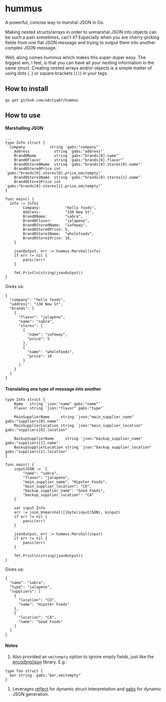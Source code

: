 # hummus
A powerful, concise way to marshal JSON in Go.

Making nested structs/arrays in order to unmarshal JSON into objects can be such a pain sometimes, can't it? Especially when you are cherry-picking fields from one flat JSON message and trying to output them into another complex JSON message.

Well, along comes hummus which makes this super-duper easy. The biggest win, I feel, is that you can have all your nesting information in the same struct. Creating nested arrays and/or objects is a simple matter of using dots (`.`) or square brackets (`[]`) in your tags.

## How to install

```
go get github.com/aditya87/hummus
```

## How to use

#### Marshalling JSON

```
...
type Info struct {
  Company           string `gabs:"company"`
	Address           string `gabs:"address"`
	Brand0Name        string `gabs:"brands[0].name"`
	Brand0Flavor      string `gabs:"brands[0].flavor"`
	Brand0Store0Name  string `gabs:"brands[0].stores[0].name"`
	Brand0Store0Price int    `gabs:"brands[0].stores[0].price,omitempty"`
	Brand0Store1Name  string `gabs:"brands[0].stores[1].name"`
	Brand0Store1Price int    `gabs:"brands[0].stores[1].price,omitempty"`
}

func main() {
  info := Info{
		Company:           "hello foods",
		Address:           "338 New St",
		Brand0Name:        "sabra",
		Brand0Flavor:      "jalapeno",
		Brand0Store0Name:  "safeway",
		Brand0Store0Price: 5,
		Brand0Store1Name:  "wholefoods",
		Brand0Store1Price: 10,
	}

	jsonOutput, err := hummus.Marshal(info)
	if err != nil {
		panic(err)
	}

	fmt.Println(string(jsonOutput))
}
```

Gives us:
```
{
  "company": "hello foods",
  "address": "338 New St",
  "brands": [
    {
      "flavor": "jalapeno",
      "name": "sabra",
      "stores": [
        {
          "name": "safeway",
          "price": 5
        },
        {
          "name": "wholefoods",
          "price": 10
        }
      ]
    }
  ]
}
```

#### Translating one type of message into another

```
type Info struct {
	Name   string `json:"name" gabs:"name"`
	Flavor string `json:"flavor" gabs:"type"`

	MainSupplierName     string `json:"main_supplier_name" gabs:"suppliers[0].name"`
	MainSupplierLocation string `json:"main_supplier_location" gabs:"suppliers[0].location"`

	BackupSupplierName     string `json:"backup_supplier_name" gabs:"suppliers[1].name"`
	BackupSupplierLocation string `json:"backup_supplier_location" gabs:"suppliers[1].location"`
}

func main() {
	inputJSON := `{
		"name": "sabra",
		"flavor": "jalapeno",
		"main_supplier_name": "Hipster Foods",
		"main_supplier_location": "CO",
		"backup_supplier_name": "Good Foods",
		"backup_supplier_location": "CA"
	}`

	var input Info
	err := json.Unmarshal([]byte(inputJSON), &input)
	if err != nil {
		panic(err)
	}

	jsonOutput, err := hummus.Marshal(input)
	if err != nil {
		panic(err)
	}

	fmt.Println(string(jsonOutput))
}
```

Gives us:
```
{
  "name": "sabra",
  "type": "jalapeno",
  "suppliers": [
    {
      "location": "CO",
      "name": "Hipster Foods"
    },
    {
      "location": "CA",
      "name": "Good Foods"
    }
  ]
}
```

#### Notes

1. Also provided an `omitempty` option to ignore empty fields, just like the [encoding/json](https://golang.org/pkg/encoding/json/) library. E.g.:
```
type foo struct {
  bar string `gabs:"bar,omitempty"`
}
```
1. Leverages [reflect](https://golang.org/pkg/reflect/) for dynamic struct interpretation and [gabs](https://github.com/Jeffail/gabs) for dynamic JSON generation.
